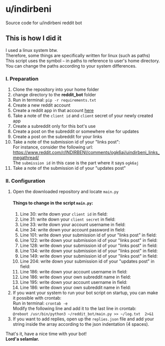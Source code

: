 # u/indirbeni
Source code for u/indirbeni reddit bot

## This is how I did it
I used a linux system btw.  
Therefore, some things are specifically written for linux (such as paths)  
This script uses the symbol ```~``` in paths to reference to user's home directory.  
You can change the paths according to your system differences.  

### I. Preparation
1) Clone the repository into your home folder
2) change directory to the **reddit_bot** folder
3) Run in terminal: ```pip -r requirements.txt```
4) Create a new reddit account
5) Create a reddit app in that account [here](https://old.reddit.com/prefs/apps/)
6) Take a note of the ```client id``` and ```client``` secret of your newly created app
7) Create a subreddit only for this bot's use
8) Create a post on the subreddit or somewhere else for updates
9) Create a post on the subreddit for your links
10) Take a note of the submission id of your "links post":  
For instance, consider the following url: https://www.reddit.com/r/INDIRBENI/comments/ogk6aj/uindirbeni_links_megathread/  
The ```submission id``` in this case is the part where it says ```ogk6aj```
9) Take a note of the submission id of your "updates post"

### II. Configuration
1) Open the downloaded repository and locate ```main.py```
    #### Things to change in the script ```main.py```:
    1) Line 30: write down your ```client id``` in field: <CLIENT ID>
    2) Line 31: write down your ```client secret``` in field: <CLIENT SECRET>
    3) Line 33: write down your account username in field: <ACCOUNT USERNAME>
    4) Line 34: write down your account password in field: <ACCOUNT PASSWORD>
    5) Line 101: write down your submission id of your "links post" in field: <LINKS>
    6) Line 122: write down your submission id of your "links post" in field: <LINKS>
    7) Line 128: write down your submission id of your "links post" in field: <LINKS>
    8) Line 134: write down your submission id of your "links post" in field: <LINKS>
    9) Line 149: write down your submission id of your "links post" in field: <LINKS>
    10) Line 204: write down your submission id of your "updates post" in field: <UPDATES>
    11) Line 186: write down your account username in field: <ACCOUNT USERNAME>
    12) Line 186: write down your own subreddit name in field: <OWN SUBREDDIT NAME>
    13) Line 195: write down your account username in field: <ACCOUNT USERNAME>
    14) Line 186: write down your own subreddit name in field: <OWN SUBREDDIT NAME>
2) If you want your system to run your bot script on startup, you can make it possible with crontab:  
    Run in terminal: ```crontab -e```  
    Modify the following line and add it to the last line in crontab:  
    ```@reboot /usr/bin/python3 ~/reddit_bot/main.py >> ~/log.txt  2>&1```
3) If you want to add replies, open up the ```replies.json``` file and add your string inside the array according to the json indentation (4 spaces).
    
That's it, have a nice time with your bot!  
**Lord'a selamlar.**
